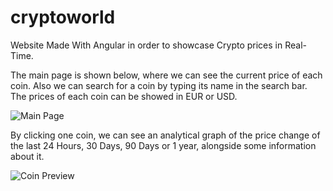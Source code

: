 # cryptoworld

Website Made With Angular in order to showcase Crypto prices in Real-Time.

The main page is shown below, where we can see the current price of each coin. Also we can search for a coin by typing its name in the search bar. The prices of each coin can be showed in EUR or USD. 


![Main Page](https://user-images.githubusercontent.com/65454823/227780937-f5a4d01c-3454-4ffb-9700-b4454926a41b.JPG)


By clicking one coin, we can see an analytical graph of the price change of the last 24 Hours, 30 Days, 90 Days or 1 year, alongside some information about it.


![Coin Preview](https://user-images.githubusercontent.com/65454823/227781024-17b9b532-20f9-4d14-b27f-3cec97f2ff85.JPG)
